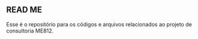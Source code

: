 ## READ ME 

Esse é o repositório para os códigos e arquivos relacionados ao projeto de consultoria ME812.